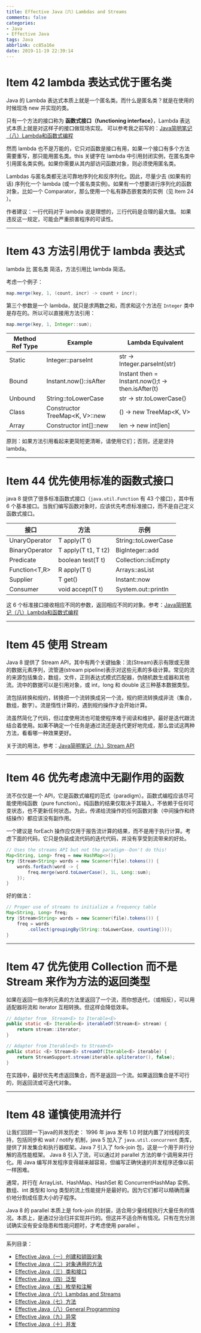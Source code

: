 ```yaml
---
title: Effective Java（六）Lambdas and Streams
comments: false
categories:
- Java
- Effective Java
tags: Java
abbrlink: cc85a16e
date: 2019-11-19 22:39:14
---
```


# Item 42 lambda 表达式优于匿名类

Java 的 Lambda 表达式本质上就是一个匿名类。而什么是匿名类？就是在使用的时候现场 new 并实现的类。

只有一个方法的接口称为 **函数式接口（functioning interface）**，Lambda 表达式本质上就是对这样子的接口做现场实现。<!-- more --> 可以参考我之前写的：[Java简明笔记（八）Lambda和函数式编程](../post/68278ec8.html)

然而 lambda 也不是万能的，它只对函数是接口有用，如果一个接口有多个方法需要重写，那只能用匿名类。this 关键字在 lambda 中引用封闭实例，在匿名类中引用匿名类实例。如果你需要从其内部访问函数对象，则必须使用匿名类。

Lambdas 与匿名类都无法可靠地序列化和反序列化。因此，尽量少去 (如果有的话) 序列化一个 lambda (或一个匿名类实例)。如果有一个想要进行序列化的函数对象，比如一个 Comparator，那么使用一个私有静态嵌套类的实例（见 Item 24 ）。

作者建议：一行代码对于 lambda 说是理想的，三行代码是合理的最大值。 如果违反这一规定，可能会严重损害程序的可读性。

---

# Item 43 方法引用优于 lambda 表达式

lambda 比 匿名类 简洁，方法引用比 lambda 简洁。

考虑一个例子：

```java
map.merge(key, 1, (count, incr) -> count + incr);
```

第三个参数是一个 lambda，就只是求两数之和，而求和这个方法在 `Integer` 类中是存在的。所以可以直接用方法引用：

```java
map.merge(key, 1, Integer::sum);
```

Method Ref Type |	Example | Lambda Equivalent
---|---|---
Static  |	Integer::parseInt	              | str -> Integer.parseInt(str)
Bound   |	Instant.now()::isAfter         	| Instant then = Instant.now();t -> then.isAfter(t)
Unbound	| String::toLowerCase             |	str -> str.toLowerCase()
Class   | Constructor	TreeMap<K, V>::new	| () -> new TreeMap<K, V>
Array   | Constructor	int[]::new          |	len -> new int[len]

原则：如果方法引用看起来更简短更清晰，请使用它们；否则，还是坚持 lambda。

---

# Item 44 优先使用标准的函数式接口

java 8 提供了很多标准函数式接口（`java.util.Function` 有 43 个接口），其中有 6 个基本接口。当我们编写函数对象时，应该优先考虑标准接口，而不是自己定义函数式接口。

接口|	方法|	示例
---|---|---
UnaryOperator<T> |	T apply(T t)|	String::toLowerCase
BinaryOperator<T> |	T apply(T t1, T t2)|	BigInteger::add
Predicate<T>|	boolean test(T t)|	Collection::isEmpty
Function<T,R>	|R apply(T t)	|Arrays::asList
Supplier<T>|	T get()	|Instant::now
Consumer<T>|	void accept(T t)|	System.out::println

这 6 个标准接口接收相应不同的参数，返回相应不同的对象。参考：[Java简明笔记（八）Lambda和函数式编程](../post/68278ec8.html)

---

# Item 45 使用 Stream

Java 8 提供了 Stream API，其中有两个关键抽象：流(Stream)表示有限或无限的数据元素序列，流管道(stream pipeline)表示对这些元素的多级计算。常见的流的来源包括集合，数组，文件，正则表达式模式匹配器，伪随机数生成器和其他流。流中的数据可以是引用对象，或 int，long 和 double 这三种基本数据类型。

流包括转换和规约，转换把一个流转换成另一个流，规约把流转换成非流（集合，数组，数字）。流是惰性计算的，遇到规约操作才会开始计算。

流虽然简化了代码，但过度使用流也可能使程序难于阅读和维护。最好是迭代跟流结合着使用。如果不确定一个任务是通过流还是迭代更好地完成，那么尝试这两种方法，看看哪一种效果更好。

关于流的用法，参考：[Java简明笔记（九）Stream API](../post/372345f.html)

---

# Item 46 优先考虑流中无副作用的函数

流不仅仅是一个 API，它是函数式编程的范式（paradigm）。函数式编程应该尽可能使用纯函数（pure function）。纯函数的结果仅取决于其输入，不依赖于任何可变状态，也不更新任何状态。为此，传递给流操作的任何函数对象（中间操作和终结操作）都应该没有副作用。

一个建议是 forEach 操作应仅用于报告流计算的结果，而不是用于执行计算。考虑下面的代码，它只是伪装成流代码的迭代代码，并没有享受到流带来的好处。

```java
// Uses the streams API but not the paradigm--Don't do this!
Map<String, Long> freq = new HashMap<>();
try (Stream<String> words = new Scanner(file).tokens()) {
    words.forEach(word -> {
        freq.merge(word.toLowerCase(), 1L, Long::sum);
    });
}
```

好的做法：

```java
// Proper use of streams to initialize a frequency table
Map<String, Long> freq;
try (Stream<String> words = new Scanner(file).tokens()) {
    freq = words
        .collect(groupingBy(String::toLowerCase, counting()));
}
```


---

# Item 47 优先使用 Collection 而不是 Stream 来作为方法的返回类型

如果在返回一些序列元素的方法里返回了一个流，而你想迭代，（或相反），可以用适配器将流和 iterator 互相转换。但这样会降低效率。

```java
// Adapter from  Stream<E> to Iterable<E>
public static <E> Iterable<E> iterableOf(Stream<E> stream) {
    return stream::iterator;
}

// Adapter from Iterable<E> to Stream<E>
public static <E> Stream<E> streamOf(Iterable<E> iterable) {
    return StreamSupport.stream(iterable.spliterator(), false);
}
```

在实践中，最好优先考虑返回集合，而不是返回一个流。如果返回集合是不可行的，则返回流或可迭代对象。

---

# Item 48 谨慎使用流并行

让我们回顾一下java的并发历史： 1996 年 java 发布 1.0 时就内置了对线程的支持，包括同步和 wait / notify 机制，java 5 加入了 `java.util.concurrent` 类库，提供了并发集合和执行器框架。Java 7 引入了 fork-join 包，这是一个用于并行分解的高性能框架。 Java 8 引入了流，可以通过对 parallel 方法的单个调用来并行化。用 Java 编写并发程序变得越来越容易，但编写正确快速的并发程序还像以前一样困难。

通常，并行在 ArrayList、HashMap、HashSet 和 ConcurrentHashMap 实例、数组、int 类型和 long 类型的流上性能提升是最好的。因为它们都可以精确而廉价地分割成任意大小的子程序。

Java 8 的 parallel 本质上是 fork-join 的封装，适合用少量线程执行大量任务的情况。本质上，是通过分治归并实现并行的。但这并不适合所有情况。只有在充分测试确实没有安全隐患和性能问题时，才考虑使用 parallel 。

---

系列目录：

- [Effective Java（一）创建和销毁对象](../post/39fc1edf.html)
- [Effective Java（二）对象通用的方法](../post/f754c291.html)
- [Effective Java（三）类和接口](../post/20ef17da.html)
- [Effective Java（四）泛型](../post/53a4cf82.html)
- [Effective Java（五）枚举和注解](../post/acf36022.html)
- [Effective Java（六）Lambdas and Streams](../post/cc85a16e.html)
- [Effective Java（七）方法](../post/387fb533.html)
- [Effective Java（八）General Programming](../post/7d5810ff.html)
- [Effective Java（九）异常](../post/4e34dae4.html)
- [Effective Java（十）并发](../post/15ac17ad.html)